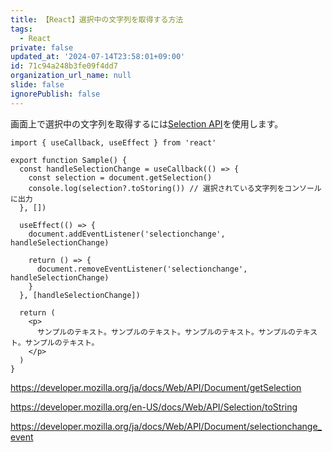 ```yaml
---
title: 【React】選択中の文字列を取得する方法
tags:
  - React
private: false
updated_at: '2024-07-14T23:58:01+09:00'
id: 71c94a248b3fe09f4dd7
organization_url_name: null
slide: false
ignorePublish: false
---
```

画面上で選択中の文字列を取得するには[Selection API](https://developer.mozilla.org/ja/docs/Web/API/Selection_API)を使用します。

```tsx
import { useCallback, useEffect } from 'react'

export function Sample() {
  const handleSelectionChange = useCallback(() => {
    const selection = document.getSelection()
    console.log(selection?.toStoring()) // 選択されている文字列をコンソールに出力
  }, [])

  useEffect(() => {
    document.addEventListener('selectionchange', handleSelectionChange)

    return () => {
      document.removeEventListener('selectionchange', handleSelectionChange)
    }
  }, [handleSelectionChange])

  return (
    <p>
      サンプルのテキスト。サンプルのテキスト。サンプルのテキスト。サンプルのテキスト。サンプルのテキスト。
    </p>
  )
}

```

https://developer.mozilla.org/ja/docs/Web/API/Document/getSelection

https://developer.mozilla.org/en-US/docs/Web/API/Selection/toString

https://developer.mozilla.org/ja/docs/Web/API/Document/selectionchange_event
